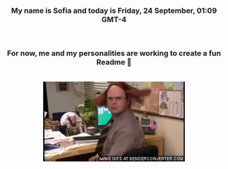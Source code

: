 


<div align="center">
<h3 >My name is Sofia and today is Friday, 24 September, 01:09 GMT-4</h3><br>
<h3 >For now, me and my personalities are working to create a fun Readme 👋
</h3><br>
<img src='img/dwight.gif' alt='working...'/>
</div>
